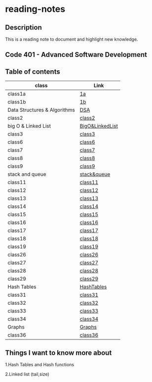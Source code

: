 # reading-notes

## Description
This is a reading note to document and highlight new knowledge.

## Code 401 - Advanced Software Development

## Table of contents

| class                         | Link                                                     |
| ----------------------------- | -------------------------------------------------------- |
| class1a                       | [1a](./class1a.md)                                       |
| class1b                       | [1b](./class1b.md)                                       |
| Data Structures & Algorithms  | [DSA](./Data%20Structures%20and%20Algorithms.md)         |
| class2                        | [class2](./class2.md)                                    |
| big O & Linked List           | [BigO&LinkedList](./Big%20O%20%26%20Linked%20Lists.md)   |
| class3                        | [class3](./class3.md)                                    |
| class6                        | [class6](./class6.md)                                    |
| class7                        | [class7](./class7.md)                                    |
| class8                        | [class8](./class8.md)                                    |
| class9                        | [class9](./class9.md)                                    |
| stack and queue               | [stack&queue](./stack%20and%20queue.md)                  |
| class11                       | [class11](./class11.md)                                  |
| class12                       | [class12](./class12.md)                                  |
| class13                       | [class13](./class13.md)                                  |
| class14                       | [class14](./class14.md)                                  |
| class15                       | [class15](./class15.md)                                  |
| class16                       | [class16](./class16.md)                                  |
| class17                       | [class17](./class17.md)                                  |
| class18                       | [class18](./class18.md)                                  |
| class19                       | [class19](./class19.md)                                  |
| class26                       | [class26](./class26.md)                                  |
| class27                       | [class27](./class27.md)                                  |
| class28                       | [class28](./class28.md)                                  |
| class29                       | [class29](./class29.md)                                  |
| Hash Tables                   | [HashTables](./Hash%20Tables.md)                         |
| class31                       | [class31](./class31.md)                                  |
| class32                       | [class32](./class32.md)                                  |
| class33                       | [class33](./class33.md)                                  |
| class34                       | [class34](./class34.md)                                  |
| Graphs                        | [Graphs](./Graphs.md)                                    |
| class36                       | [class36](./class36.md)                                  |

## Things I want to know more about

1.Hash Tables and Hash functions

2.Linked list (tail,size)